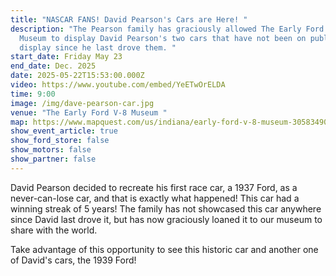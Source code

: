 ```yaml
---
title: "NASCAR FANS! David Pearson's Cars are Here! "
description: "The Pearson family has graciously allowed The Early Ford V-8
  Museum to display David Pearson's two cars that have not been on public
  display since he last drove them. "
start_date: Friday May 23
end_date: Dec. 2025
date: 2025-05-22T15:53:00.000Z
video: https://www.youtube.com/embed/YeETwOrELDA
time: 9:00
image: /img/dave-pearson-car.jpg
venue: "The Early Ford V-8 Museum "
map: https://www.mapquest.com/us/indiana/early-ford-v-8-museum-305834909
show_event_article: true
show_ford_store: false
show_motors: false
show_partner: false
---
```

David Pearson decided to recreate his first race car, a 1937 Ford, as a never-can-lose car, and that is exactly what happened! This car had a winning streak of 5 years! The family has not showcased this car anywhere since David last drove it, but has now graciously loaned it to our museum to share with the world. 

Take advantage of this opportunity to see this historic car and another one of David's cars, the 1939 Ford!
